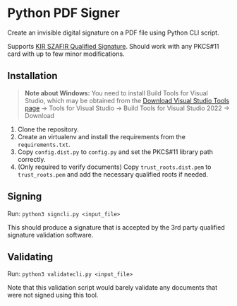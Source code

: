 # Python PDF Signer

Create an invisible digital signature on a PDF file using Python CLI script.

Supports [KIR SZAFIR Qualified Signature](https://elektronicznypodpis.pl). Should work with any PKCS#11 card
with up to few minor modifications.

## Installation

> **Note about Windows:** You need to install Build Tools for Visual Studio, which may be obtained from the
> [Download Visual Studio Tools page](https://visualstudio.microsoft.com/downloads/) -> Tools for Visual Studio
> -> Build Tools for Visual Studio 2022 -> Download

1. Clone the repository.
2. Create an virtualenv and install the requirements from the `requirements.txt`.
3. Copy `config.dist.py` to `config.py` and set the PKCS#11 library path correctly.
4. (Only required to verify documents) Copy `trust_roots.dist.pem` to `trust_roots.pem` and add the necessary
   qualified roots if needed.

## Signing

Run: `python3 signcli.py <input_file>`

This should produce a signature that is accepted by the 3rd party qualified signature validation software.

## Validating

Run: `python3 validatecli.py <input_file>`

Note that this validation script would barely validate any documents that were not signed using this tool.
